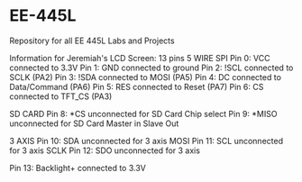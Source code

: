 # EE-445L
Repository for all EE 445L Labs and Projects


Information for Jeremiah's LCD Screen:
13 pins
5 WIRE SPI
Pin 0: VCC connected to 3.3V
Pin 1: GND connected to ground
Pin 2: !SCL connected to SCLK (PA2)
Pin 3: !SDA connected to MOSI (PA5)
Pin 4: DC connected to Data/Command (PA6)
Pin 5: RES connected to Reset (PA7)
Pin 6: CS connected to TFT_CS (PA3)

SD CARD
Pin 8: *CS unconnected for SD Card Chip select
Pin 9: *MISO unconnected for SD Card Master in Slave Out

3 AXIS
Pin 10: SDA unconnected for 3 axis MOSI
Pin 11: SCL unconnected for 3 axis SCLK
Pin 12: SDO unconnected for 3 axis

Pin 13: Backlight+ connected to 3.3V